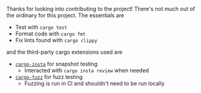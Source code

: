 Thanks for looking into contributing to the project! There's not much out of
the ordinary for this project. The essentials are

- Test with `cargo test`
- Format code with `cargo fmt`
- Fix lints found with `cargo clippy`

and the third-party cargo extensions used are

- [`cargo-insta`](https://lib.rs/crates/cargo-insta) for snapshot testing
    - Interacted with `cargo insta review` when needed
- [`cargo-fuzz`](https://lib.rs/crates/cargo-fuzz) for fuzz testing
    - Fuzzing is run in CI and shouldn't need to be run locally
